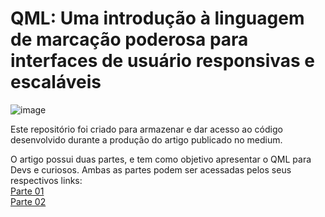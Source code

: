 # QML: Uma introdução à linguagem de marcação poderosa para interfaces de usuário responsivas e escaláveis

![image](https://github.com/devniverse-medium/introducao-qml/assets/86358241/df9e5ad8-4a27-4bd8-9664-217c35ced858)

Este repositório foi criado para armazenar e dar acesso ao código desenvolvido durante a produção do artigo publicado no medium.

O artigo possui duas partes, e tem como objetivo apresentar o QML para Devs e curiosos.
Ambas as partes podem ser acessadas pelos seus respectivos links: 
<br>
[Parte 01](https://medium.com/devniverse/qml-uma-introdu%C3%A7%C3%A3o-%C3%A0-linguagem-de-marca%C3%A7%C3%A3o-poderosa-para-interfaces-de-usu%C3%A1rio-responsivas-e-39c66b058896) <br>
[Parte 02](https://medium.com/devniverse/???)

